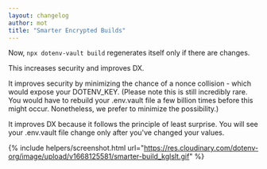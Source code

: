 ```yaml
---
layout: changelog
author: mot
title: "Smarter Encrypted Builds"
---
```


Now, `npx dotenv-vault build` regenerates itself only if there are changes.

This increases security and improves DX.

It improves security by minimizing the chance of a nonce collision - which would expose your DOTENV_KEY. (Please note this is still incredibly rare. You would have to rebuild your .env.vault file a few billion times before this might occur. Nonetheless, we prefer to minimize the possibility.)

It improves DX because it follows the principle of least surprise. You will see your .env.vault file change only after you've changed your values.

{% include helpers/screenshot.html url="https://res.cloudinary.com/dotenv-org/image/upload/v1668125581/smarter-build_kglslt.gif" %}

